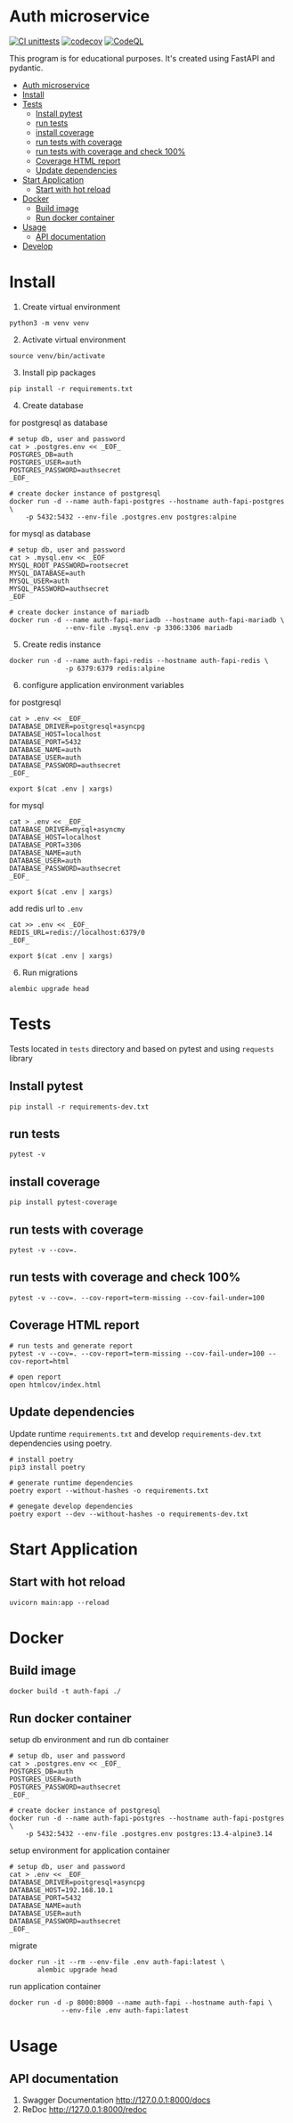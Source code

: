 # Auth microservice

[![CI unittests](https://github.com/iliadmitriev/auth-fapi/actions/workflows/python.yml/badge.svg)](https://github.com/iliadmitriev/auth-fapi/actions/workflows/python.yml)
[![codecov](https://codecov.io/gh/iliadmitriev/auth-fapi/branch/master/graph/badge.svg?token=TNU4TRP8S3)](https://codecov.io/gh/iliadmitriev/auth-fapi)
[![CodeQL](https://github.com/iliadmitriev/auth-fapi/actions/workflows/codeql-analysis.yml/badge.svg)](https://github.com/iliadmitriev/auth-fapi/actions/workflows/codeql-analysis.yml)

This program is for educational purposes. It's created using FastAPI and pydantic.

- [Auth microservice](#auth-microservice)
- [Install](#install)
- [Tests](#tests)
  - [Install pytest](#install-pytest)
  - [run tests](#run-tests)
  - [install coverage](#install-coverage)
  - [run tests with coverage](#run-tests-with-coverage)
  - [run tests with coverage and check 100%](#run-tests-with-coverage-and-check-100-)
  - [Coverage HTML report](#coverage-html-report)
  - [Update dependencies](#update-dependencies)
- [Start Application](#start-application)
  - [Start with hot reload](#start-with-hot-reload)
- [Docker](#docker)
  - [Build image](#build-image)
  - [Run docker container](#run-docker-container)
- [Usage](#usage)
  - [API documentation](#api-documentation)
- [Develop](develop.md)

# Install

1. Create virtual environment

```shell
python3 -m venv venv
```

2. Activate virtual environment

```shell
source venv/bin/activate
```

3. Install pip packages

```shell
pip install -r requirements.txt
```

4. Create database

for postgresql as database

```shell
# setup db, user and password
cat > .postgres.env << _EOF_
POSTGRES_DB=auth
POSTGRES_USER=auth
POSTGRES_PASSWORD=authsecret
_EOF_

# create docker instance of postgresql
docker run -d --name auth-fapi-postgres --hostname auth-fapi-postgres \
    -p 5432:5432 --env-file .postgres.env postgres:alpine
```

for mysql as database

```shell
# setup db, user and password
cat > .mysql.env << _EOF
MYSQL_ROOT_PASSWORD=rootsecret
MYSQL_DATABASE=auth
MYSQL_USER=auth
MYSQL_PASSWORD=authsecret
_EOF

# create docker instance of mariadb
docker run -d --name auth-fapi-mariadb --hostname auth-fapi-mariadb \
              --env-file .mysql.env -p 3306:3306 mariadb
```

5. Create redis instance

```shell
docker run -d --name auth-fapi-redis --hostname auth-fapi-redis \
              -p 6379:6379 redis:alpine
```

6. configure application environment variables

for postgresql

```shell
cat > .env << _EOF_
DATABASE_DRIVER=postgresql+asyncpg
DATABASE_HOST=localhost
DATABASE_PORT=5432
DATABASE_NAME=auth
DATABASE_USER=auth
DATABASE_PASSWORD=authsecret
_EOF_

export $(cat .env | xargs)
```

for mysql

```shell
cat > .env << _EOF_
DATABASE_DRIVER=mysql+asyncmy
DATABASE_HOST=localhost
DATABASE_PORT=3306
DATABASE_NAME=auth
DATABASE_USER=auth
DATABASE_PASSWORD=authsecret
_EOF_

export $(cat .env | xargs)
```

add redis url to `.env`

```shell
cat >> .env << _EOF_
REDIS_URL=redis://localhost:6379/0
_EOF_

export $(cat .env | xargs)
```

6. Run migrations

```shell
alembic upgrade head
```

# Tests

Tests located in `tests` directory and based on pytest and using `requests` library

## Install pytest

```shell
pip install -r requirements-dev.txt
```

## run tests

```shell
pytest -v
```

## install coverage

```shell
pip install pytest-coverage
```

## run tests with coverage

```shell
pytest -v --cov=.
```

## run tests with coverage and check 100%

```shell
pytest -v --cov=. --cov-report=term-missing --cov-fail-under=100
```

## Coverage HTML report

```shell
# run tests and generate report
pytest -v --cov=. --cov-report=term-missing --cov-fail-under=100 --cov-report=html

# open report
open htmlcov/index.html
```

## Update dependencies

Update runtime `requirements.txt` and develop `requirements-dev.txt` dependencies using poetry.

```shell
# install poetry
pip3 install poetry

# generate runtime dependencies
poetry export --without-hashes -o requirements.txt

# genegate develop dependencies
poetry export --dev --without-hashes -o requirements-dev.txt
```

# Start Application

## Start with hot reload

```shell
uvicorn main:app --reload
```

# Docker

## Build image

```shell
docker build -t auth-fapi ./
```

## Run docker container

setup db environment and run db container

```shell
# setup db, user and password
cat > .postgres.env << _EOF_
POSTGRES_DB=auth
POSTGRES_USER=auth
POSTGRES_PASSWORD=authsecret
_EOF_

# create docker instance of postgresql
docker run -d --name auth-fapi-postgres --hostname auth-fapi-postgres \
    -p 5432:5432 --env-file .postgres.env postgres:13.4-alpine3.14
```

setup environment for application container

```shell
# setup db, user and password
cat > .env << _EOF_
DATABASE_DRIVER=postgresql+asyncpg
DATABASE_HOST=192.168.10.1
DATABASE_PORT=5432
DATABASE_NAME=auth
DATABASE_USER=auth
DATABASE_PASSWORD=authsecret
_EOF_
```

migrate

```shell
docker run -it --rm --env-file .env auth-fapi:latest \
       alembic upgrade head
```

run application container

```shell
docker run -d -p 8000:8000 --name auth-fapi --hostname auth-fapi \
             --env-file .env auth-fapi:latest
```

# Usage

## API documentation

1. Swagger Documentation http://127.0.0.1:8000/docs
2. ReDoc http://127.0.0.1:8000/redoc

